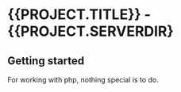 # {{PROJECT.TITLE}} - {{PROJECT.SERVERDIR}

## Getting started

For working with php, nothing special is to do.
